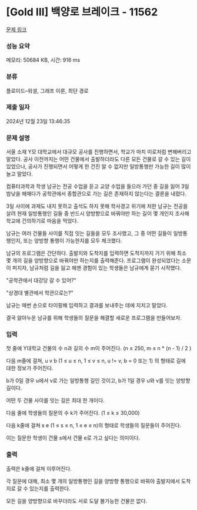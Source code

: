 # [Gold III] 백양로 브레이크 - 11562 

[문제 링크](https://www.acmicpc.net/problem/11562) 

### 성능 요약

메모리: 50684 KB, 시간: 916 ms

### 분류

플로이드–워셜, 그래프 이론, 최단 경로

### 제출 일자

2024년 12월 23일 13:46:35

### 문제 설명

<p>서울 소재 Y모 대학교에서 대규모 공사를 진행하면서, 학교가 마치 미로처럼 변해버리고 말았다. 공사 이전까지는 어떤 건물에서 출발하더라도 다른 모든 건물로 갈 수 있는 길이 있었으나, 공사가 진행되면서 어떻게 한 건진 알 수 없지만 일방통행만 가능한 길이 많이 늘고 말았다.</p>

<p>컴퓨터과학과 학생 남규는 전공 수업을 듣고 교양 수업을 들으러 가던 중 길을 잃어 3일 밤낮을 헤매다가 공학관에서 종합관으로 가는 길은 존재하지 않는다는 결론을 내렸다.</p>

<p>3일 사이에 과제도 내지 못하고 출석도 하지 못해 학사경고 위기에 처한 남규는 전공을 살려 현재 일방통행인 길들 중 반드시 양방향으로 바꿔야만 하는 길이 몇 개인지 조사해 학교에 건의하기로 마음을 먹었다.</p>

<p>남규는 여러 건물들 사이를 직접 잇는 길들을 모두 조사했고, 그 중 어떤 길들이 일방통행인지, 또는 양방향 통행이 가능한지를 모두 체크했다.</p>

<p>남규의 프로그램은 간단하다. 출발지와 도착지를 입력하면 도착지까지 가기 위해 최소 몇 개의 길을 양방향으로 바꿔야만 하는지를 출력해준다. 프로그램이 완성되었다는 소문이 퍼지자, 남규처럼 길을 잃고 헤맨 경험이 있는 학생들은 남규에게 묻기 시작했다.</p>

<p>"공학관에서 대강당 갈 수 있어?"</p>

<p>"상경대 별관에서 학관으로는?"</p>

<p>남규는 매번 손으로 타이핑해 입력하고 결과를 보내주는 데에 지치고 말았다.</p>

<p>결국 앓아누운 남규를 위해 학생들의 질문을 해결할 새로운 프로그램을 만들어보자.</p>

### 입력 

 <p>첫 줄에 Y대학교 건물의 수 n과 길의 수 m이 주어진다. (n ≤ 250, m ≤ n * (n - 1) / 2 )</p>

<p>다음 m줄에 걸쳐, u v b (1 ≤ u ≤ n, 1 ≤ v ≤ n, u != v, b = 0 또는 1) 의 형태로 길에 대한 정보가 주어진다.</p>

<p>b가 0일 경우 u에서 v로 가는 일방통행 길인 것이고, b가 1일 경우 u와 v를 잇는 양방향 길이다.</p>

<p>어떤 두 건물 사이를 잇는 길은 최대 한 개이다.</p>

<p>다음 줄에 학생들의 질문의 수 k가 주어진다. (1 ≤ k ≤ 30,000)</p>

<p>다음 k줄에 걸쳐 s e (1 ≤ s ≤ n, 1 ≤ e ≤ n)의 형태로 학생들의 질문들이 주어진다.</p>

<p>이는 질문한 학생이 건물 s에서 건물 e로 가고 싶다는 의미이다.</p>

### 출력 

 <p>출력은 k줄에 걸쳐 이루어진다.</p>

<p>각 질문에 대해, 최소 몇 개의 일방통행인 길을 양방향 통행으로 바꿔야 출발지에서 도착지로 갈 수 있는지를 출력한다.</p>

<p>모든 길을 양방향으로 바꾸더라도 서로 도달 불가능한 건물은 없다.</p>

